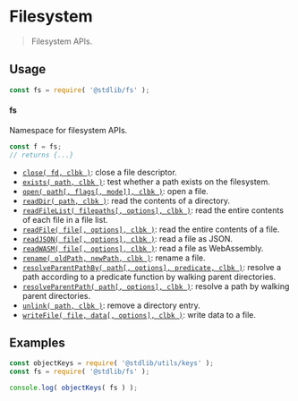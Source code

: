 <!--

@license Apache-2.0

Copyright (c) 2018 The Stdlib Authors.

Licensed under the Apache License, Version 2.0 (the "License");
you may not use this file except in compliance with the License.
You may obtain a copy of the License at

   http://www.apache.org/licenses/LICENSE-2.0

Unless required by applicable law or agreed to in writing, software
distributed under the License is distributed on an "AS IS" BASIS,
WITHOUT WARRANTIES OR CONDITIONS OF ANY KIND, either express or implied.
See the License for the specific language governing permissions and
limitations under the License.

-->

# Filesystem

> Filesystem APIs.

<section class="usage">

## Usage

```javascript
const fs = require( '@stdlib/fs' );
```

#### fs

Namespace for filesystem APIs.

```javascript
const f = fs;
// returns {...}
```

<!-- <toc pattern="*"> -->

<div class="namespace-toc">

-   <span class="signature">[`close( fd, clbk )`][@stdlib/fs/close]</span><span class="delimiter">: </span><span class="description">close a file descriptor.</span>
-   <span class="signature">[`exists( path, clbk )`][@stdlib/fs/exists]</span><span class="delimiter">: </span><span class="description">test whether a path exists on the filesystem.</span>
-   <span class="signature">[`open( path[, flags[, mode]], clbk )`][@stdlib/fs/open]</span><span class="delimiter">: </span><span class="description">open a file.</span>
-   <span class="signature">[`readDir( path, clbk )`][@stdlib/fs/read-dir]</span><span class="delimiter">: </span><span class="description">read the contents of a directory.</span>
-   <span class="signature">[`readFileList( filepaths[, options], clbk )`][@stdlib/fs/read-file-list]</span><span class="delimiter">: </span><span class="description">read the entire contents of each file in a file list.</span>
-   <span class="signature">[`readFile( file[, options], clbk )`][@stdlib/fs/read-file]</span><span class="delimiter">: </span><span class="description">read the entire contents of a file.</span>
-   <span class="signature">[`readJSON( file[, options], clbk )`][@stdlib/fs/read-json]</span><span class="delimiter">: </span><span class="description">read a file as JSON.</span>
-   <span class="signature">[`readWASM( file[, options], clbk )`][@stdlib/fs/read-wasm]</span><span class="delimiter">: </span><span class="description">read a file as WebAssembly.</span>
-   <span class="signature">[`rename( oldPath, newPath, clbk )`][@stdlib/fs/rename]</span><span class="delimiter">: </span><span class="description">rename a file.</span>
-   <span class="signature">[`resolveParentPathBy( path[, options], predicate, clbk )`][@stdlib/fs/resolve-parent-path-by]</span><span class="delimiter">: </span><span class="description">resolve a path according to a predicate function by walking parent directories.</span>
-   <span class="signature">[`resolveParentPath( path[, options], clbk )`][@stdlib/fs/resolve-parent-path]</span><span class="delimiter">: </span><span class="description">resolve a path by walking parent directories.</span>
-   <span class="signature">[`unlink( path, clbk )`][@stdlib/fs/unlink]</span><span class="delimiter">: </span><span class="description">remove a directory entry.</span>
-   <span class="signature">[`writeFile( file, data[, options], clbk )`][@stdlib/fs/write-file]</span><span class="delimiter">: </span><span class="description">write data to a file.</span>

</div>

<!-- </toc> -->

</section>

<!-- /.usage -->

<section class="examples">

## Examples

<!-- TODO: better examples -->

<!-- eslint no-undef: "error" -->

```javascript
const objectKeys = require( '@stdlib/utils/keys' );
const fs = require( '@stdlib/fs' );

console.log( objectKeys( fs ) );
```

</section>

<!-- /.examples -->

<!-- Section for related `stdlib` packages. Do not manually edit this section, as it is automatically populated. -->

<section class="related">

</section>

<!-- /.related -->

<!-- Section for all links. Make sure to keep an empty line after the `section` element and another before the `/section` close. -->

<section class="links">

<!-- <toc-links> -->

[@stdlib/fs/close]: https://github.com/stdlib-js/stdlib/tree/develop/lib/node_modules/%40stdlib/fs/close

[@stdlib/fs/exists]: https://github.com/stdlib-js/stdlib/tree/develop/lib/node_modules/%40stdlib/fs/exists

[@stdlib/fs/open]: https://github.com/stdlib-js/stdlib/tree/develop/lib/node_modules/%40stdlib/fs/open

[@stdlib/fs/read-dir]: https://github.com/stdlib-js/stdlib/tree/develop/lib/node_modules/%40stdlib/fs/read-dir

[@stdlib/fs/read-file-list]: https://github.com/stdlib-js/stdlib/tree/develop/lib/node_modules/%40stdlib/fs/read-file-list

[@stdlib/fs/read-file]: https://github.com/stdlib-js/stdlib/tree/develop/lib/node_modules/%40stdlib/fs/read-file

[@stdlib/fs/read-json]: https://github.com/stdlib-js/stdlib/tree/develop/lib/node_modules/%40stdlib/fs/read-json

[@stdlib/fs/read-wasm]: https://github.com/stdlib-js/stdlib/tree/develop/lib/node_modules/%40stdlib/fs/read-wasm

[@stdlib/fs/rename]: https://github.com/stdlib-js/stdlib/tree/develop/lib/node_modules/%40stdlib/fs/rename

[@stdlib/fs/resolve-parent-path-by]: https://github.com/stdlib-js/stdlib/tree/develop/lib/node_modules/%40stdlib/fs/resolve-parent-path-by

[@stdlib/fs/resolve-parent-path]: https://github.com/stdlib-js/stdlib/tree/develop/lib/node_modules/%40stdlib/fs/resolve-parent-path

[@stdlib/fs/unlink]: https://github.com/stdlib-js/stdlib/tree/develop/lib/node_modules/%40stdlib/fs/unlink

[@stdlib/fs/write-file]: https://github.com/stdlib-js/stdlib/tree/develop/lib/node_modules/%40stdlib/fs/write-file

<!-- </toc-links> -->

</section>

<!-- /.links -->
